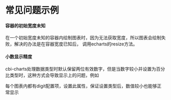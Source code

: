 # 常见问题示例

#### 容器的初始宽度未知

在一个初始宽度未知的容器内绘制图表时，因为无法获取宽度，所以图表会绘制失败，解决的办法是在容器宽度已知后，
调用echarts的resize方法。

<vuep template="#container-width"></vuep>

<script v-pre type="text/x-template" id="container-width">
<template> <!-- [_ https://cdn.jsdelivr.net/npm/element-ui@1.4.0/lib/index.js,https://cdn.jsdelivr.net/npm/element-ui@1.4.0/lib/theme-default/index.css _] -->
  <el-tabs type="border-card" v-model="activeName">
    <el-tab-pane label="用户管理" name="1"> <!-- name 中的数字对应chart的ref -->
      <cbi-line-chart :data="chartData" ref="chart1"></cbi-line-chart>
    </el-tab-pane>
    <el-tab-pane label="配置管理" name="2">
      <cbi-line-chart :data="chartData" ref="chart2"></cbi-line-chart>
    </el-tab-pane>
    <el-tab-pane label="角色管理" name="3">
      <cbi-line-chart :data="chartData" ref="chart3"></cbi-line-chart>
    </el-tab-pane>
    <el-tab-pane label="定时任务" name="4">
      <cbi-line-chart :data="chartData" ref="chart4"></cbi-line-chart>
    </el-tab-pane>
  </el-tabs>
</template>

<script>
  export default {
    data () {
      return {
        activeName: '1',
        chartData: {
          columns: ['日期', '销售额-1季度'],
          rows: [
            { '日期': '1月1日', '销售额-1季度': 1523 },
            { '日期': '1月2日', '销售额-1季度': 1223 },
            { '日期': '1月3日', '销售额-1季度': 2123 },
            { '日期': '1月4日', '销售额-1季度': 4123 },
            { '日期': '1月5日', '销售额-1季度': 3123 },
            { '日期': '1月6日', '销售额-1季度': 7123 }
          ]
        }
      }
    },
    watch: {
      activeName (v) {
        this.$nextTick(_ => {
          this.$refs[`chart${v}`].echarts.resize()
        })
      }
    }
  }
</script>
</script>

#### 小数显示精度

cbi-charts处理数据类型时默认保留两位有效数字，但是当数字较小并设置为百分比类型时，这种方式会导致显示上的问题，例如

<vuep template="#error-digit"></vuep>

<script v-pre type="text/x-template" id="error-digit">
<template>
  <cbi-line-chart :data="chartData" :settings="chartSettings">
  </cbi-line-chart>
</template>

<script>
  export default {
    data () {
      this.chartSettings = {
        yAxisType: ['percent']
      }
      return {
        chartData: {
          columns: ['日期', 'value'],
          rows: [
            { '日期': '1月1日', 'value': 0.00001 },
            { '日期': '1月2日', 'value': 0.00002 },
            { '日期': '1月3日', 'value': 0.00003 },
            { '日期': '1月4日', 'value': 0.00004 },
            { '日期': '1月5日', 'value': 0.00005 },
            { '日期': '1月6日', 'value': 0.00006 }
          ]
        }
      }
    }
  }
</script>
</script>

每个图表内都有digit配置项，设置此属性，保证设置类型后，数值较小也能够正常显示

<vuep template="#true-digit"></vuep>

<script v-pre type="text/x-template" id="true-digit">
<template>
  <cbi-line-chart :data="chartData" :settings="chartSettings">
  </cbi-line-chart>
</template>

<script>
  export default {
    data () {
      this.chartSettings = {
        yAxisType: ['percent'],
        digit: 3
      }
      return {
        chartData: {
          columns: ['日期', 'value'],
          rows: [
            { '日期': '1月1日', 'value': 0.00001 },
            { '日期': '1月2日', 'value': 0.00002 },
            { '日期': '1月3日', 'value': 0.00003 },
            { '日期': '1月4日', 'value': 0.00004 },
            { '日期': '1月5日', 'value': 0.00005 },
            { '日期': '1月6日', 'value': 0.00006 }
          ]
        }
      }
    }
  }
</script>
</script>
